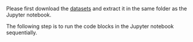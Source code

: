 Please first download the <a href="https://drive.google.com/drive/folders/1Sbk_kYCn2vngGJ3cGSInMMZUqzfLMdnt?usp=sharing">datasets</a> and extract it in the same folder as the Jupyter notebook.

The following step is to run the code blocks in the Jupyter notebook sequentially.
